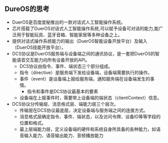 ## DureOS的思考 ##
* DuerOS是百度度秘推出的一款对话式人工智能操作系统。
* 芯片搭载了DuerOS对话式人工智能操作系统,可以赋予设备可对话的能力,能广泛用于智能玩具、蓝牙音箱、智能家居等多种设备之上。
* 提供对话式操作系统能力的输出（DuerOS智能设备开放平台）及输入（DuerOS技能开放平台）。
* DCS协议是DuerOS服务端与设备端之间的通讯协议，是一套把DuerOS的智能语音交互能力向所有设备开放的API。
    * DCS协议由指令、事件、端状态三个部分组成。
    * 指令（directive）是服务端下发给设备端，设备端需要执行的操作。
    * 事件（event）是设备端上报给服务端，通知服务端在设备端发生的事情。
         * 指令和事件是DCS协议最基本的要素
    * 设备端在上报事件时，需要带上设备端的端状态（clientContext）信息。
* DCS协议分传输层、消息格式层、端能力层三个层次。
    * 传输层在DCS协议最底层，决定设备端与服务端之间的连接方式。
    * 消息格式层确定指令、事件、端状态，以及访问令牌、设备ID等等字段的位置和格式。
    * 最上层端能力层，定义设备端的硬件和系统自身所具备的各种能力，如语音输入能力、语音输出能力、音频播放能力

         
